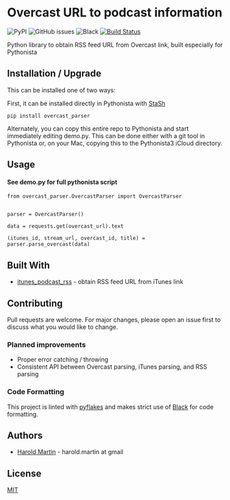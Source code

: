 # Overcast URL to podcast information
![PyPI](https://img.shields.io/pypi/v/overcast_parser.svg)
![GitHub issues](https://img.shields.io/github/issues-raw/hbmartin/overcast_parser.svg)
![Black](https://img.shields.io/badge/code%20style-black-000000.svg)
[![Build Status](https://travis-ci.com/hbmartin/overcast_parser.svg?branch=master)](https://travis-ci.com/hbmartin/overcast_parser)

Python library to obtain RSS feed URL from Overcast link, built especially for Pythonista

## Installation / Upgrade

This can be installed one of two ways:

First, it can be installed directly in Pythonista with [StaSh](https://github.com/ywangd/stash)

```
pip install overcast_parser
```
Alternately, you can copy this entire repo to Pythonista and start immediately editing demo.py. This can be done either with a git tool in Pythonista or, on your Mac, copying this to the Pythonista3 iCloud directory.


## Usage

#### See demo.py for full pythonista script

```
from overcast_parser.OvercastParser import OvercastParser


parser = OvercastParser()

data = requests.get(overcast_url).text

(itunes_id, stream_url, overcast_id, title) = parser.parse_overcast(data)
```

## Built With

* [itunes_podcast_rss](https://github.com/wotaen/itunes_podcast_rss) - obtain RSS feed URL from iTunes link

## Contributing

Pull requests are welcome. For major changes, please open an issue first to discuss what you would like to change.

### Planned improvements
* Proper error catching / throwing
* Consistent API between Overcast parsing, iTunes parsing, and RSS parsing

### Code Formatting

This project is linted with [pyflakes](https://github.com/PyCQA/pyflakes) and makes strict use of [Black](https://github.com/ambv/black) for code formatting.

## Authors

* [Harold Martin](https://www.linkedin.com/in/harold-martin-98526971/) - harold.martin at gmail


## License

[MIT](LICENSE.txt)